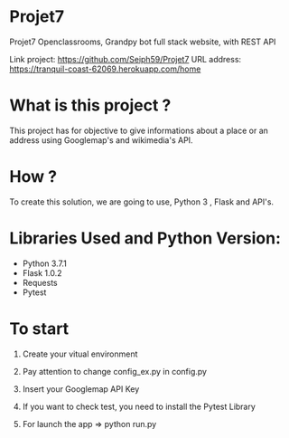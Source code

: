 # Projet7
Projet7 Openclassrooms, Grandpy bot full stack website, with REST API

Link project: https://github.com/Seiph59/Projet7
URL address: https://tranquil-coast-62069.herokuapp.com/home

# What is this project ?

This project has for objective to give informations about a place or an address using Googlemap's and wikimedia's API.

# How ?
To create this solution, we are going to use, Python 3 , Flask and API's.

# Libraries Used and Python Version:

* Python 3.7.1
* Flask 1.0.2
* Requests
* Pytest

# To start

1. Create your vitual environment

2. Pay attention to change config_ex.py in config.py

3. Insert your Googlemap API Key

4. If you want to check test, you need to install the Pytest Library

5. For launch the app => python run.py




